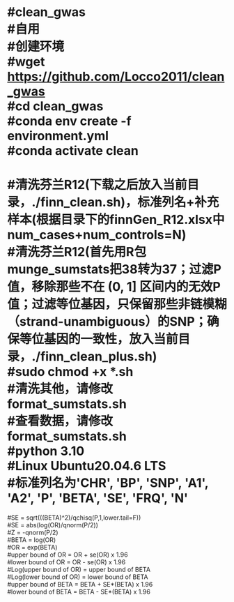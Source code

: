 #clean_gwas \
#自用 \
#创建环境 \
#wget https://github.com/Locco2011/clean_gwas \
#cd clean_gwas \
#conda env create -f environment.yml \
#conda activate clean 
==================================================================================
#清洗芬兰R12(下载之后放入当前目录，./finn_clean.sh)，标准列名+补充样本(根据目录下的finnGen_R12.xlsx中num_cases+num_controls=N) \
#清洗芬兰R12(首先用R包munge_sumstats把38转为37；过滤P值，移除那些不在 (0, 1] 区间内的无效P值；过滤等位基因，只保留那些非链模糊（strand-unambiguous）的SNP；确保等位基因的一致性，放入当前目录，./finn_clean_plus.sh) \
#sudo chmod +x *.sh \
#清洗其他，请修改format_sumstats.sh \
#查看数据，请修改format_sumstats.sh \
#python 3.10 \
#Linux Ubuntu20.04.6 LTS \
#标准列名为'CHR', 'BP', 'SNP', 'A1', 'A2', 'P', 'BETA', 'SE', 'FRQ', 'N' 
===================================================================================
#SE = sqrt(((BETA)^2)/qchisq(P,1,lower.tail=F)) \
#SE = abs(log(OR)/qnorm(P/2)) \
#Z = -qnorm(P/2) \
#BETA = log(OR) \
#OR = exp(BETA) \
#upper bound of OR = OR + se(OR) x 1.96 \
#lower bound of OR = OR - se(OR) x 1.96 \
#Log(upper bound of OR) = upper bound of BETA \
#Log(lower bound of OR) = lower bound of BETA \
#upper bound of BETA = BETA + SE*(BETA) x 1.96 \
#lower bound of BETA = BETA - SE*(BETA) x 1.96 
